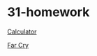 # 31-homework

[Calculator](https://meluotii.github.io/31-homework/calculator/index.html)

[Far Cry](https://meluotii.github.io/31-homework/farCry/index.html)
